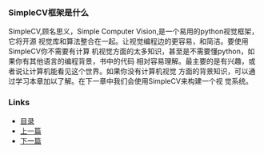 ### SimpleCV框架是什么

  SimpleCV,顾名思义，Simple Computer Vision,是一个易用的python视觉框架，它将开源
视觉库和算法整合在一起。让视觉编程边的更容易，和简洁。要使用SimpleCV你不需要有计算
机视觉方面的太多知识，甚至是不需要懂python，如果你有其他语言的编程背景，书中的代码
相对容易理解。最主要的是有兴趣，或者说让计算机能看见这个世界。如果你没有计算机视觉
方面的背景知识，可以通过学习本章加以了解。在下一章中我们会使用SimpleCV来构建一个视
觉系统。

### Links
 * [目录](Table%20of%20Comtents.md)
 * [上一篇](01.1.md)
 * [下一篇](01.3.md)